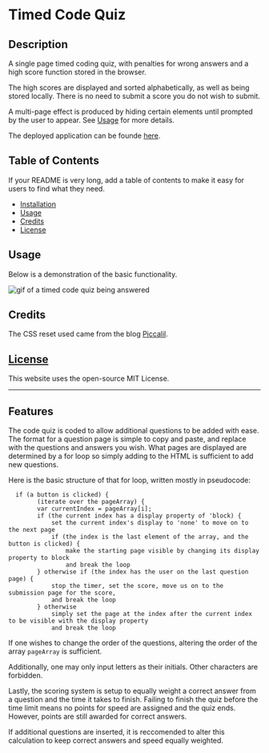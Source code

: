 # Timed Code Quiz

## Description 
A single page timed coding quiz, with penalties for wrong answers and a high score function stored in the browser. 

The high scores are displayed and sorted alphabetically, as well as being stored locally. There is no need to submit a score you do not wish to submit. 

A multi-page effect is produced by hiding certain elements until prompted by the user to appear. See [Usage](#usage) for more details.

The deployed application can be founde [here](https://corasinth.github.io/timed-code-quiz/).

## Table of Contents

If your README is very long, add a table of contents to make it easy for users to find what they need.

* [Installation](#installation)
* [Usage](#usage)
* [Credits](#credits)
* [License](#license)


## Usage 
Below is a demonstration of the basic functionality. 

![gif of a timed code quiz being answered](./assets/images/)

## Credits

The CSS reset used came from the blog [Piccalil](https://piccalil.li/blog/a-modern-css-reset/).

## [License](./LICENSE)
This website uses the open-source MIT License.

---

## Features

The code quiz is coded to allow additional questions to be added with ease. The format for a question page is simple to copy and paste, and replace with the questions and answers you wish. What pages are displayed are determined by a for loop so simply adding to the HTML is sufficient to add new questions.

Here is the basic structure of that for loop, written mostly in pseudocode:

```
  if (a button is clicked) {
        (iterate over the pageArray) {
        var currentIndex = pageArray[i];
        if (the current index has a display property of 'block) {
            set the current index's display to 'none' to move on to the next page
            if (the index is the last element of the array, and the button is clicked) {
                make the starting page visible by changing its display property to block
                and break the loop
        } otherwise if (the index has the user on the last question page) {
            stop the timer, set the score, move us on to the submission page for the score, 
            and break the loop
        } otherwise
            simply set the page at the index after the current index to be visible with the display property
            and break the loop
```

If one wishes to change the order of the questions, altering the order of the array ```pageArray``` is sufficient.

Additionally, one may only input letters as their initials. Other characters are forbidden.

Lastly, the scoring system is setup to equally weight a correct answer from a question and the time it takes to finish. Failing to finish the quiz before the time limit means no points for speed are assigned and the quiz ends. However, points are still awarded for correct answers. 

If additional questions are inserted, it is reccomended to alter this calculation to keep correct answers and speed equally weighted. 